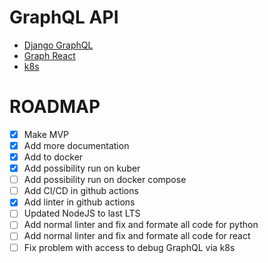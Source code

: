 # GraphQL API

- [Django GraphQL](./django-graph/README.md) 
- [Graph React](./graph-react/README.md)
- [k8s](./k8s/README.md)


# ROADMAP 
 - [x] Make MVP
 - [x] Add more documentation
 - [x] Add to docker
 - [x] Add possibility run on kuber
 - [ ] Add possibility run on docker compose
 - [ ] Add CI/CD in github actions
 - [x] Add linter in github actions
 - [ ] Updated NodeJS to last LTS
 - [ ] Add normal linter and fix and formate all code for python
 - [ ] Add normal linter and fix and formate all code for react
 - [ ] Fix problem with access to debug GraphQL via k8s 